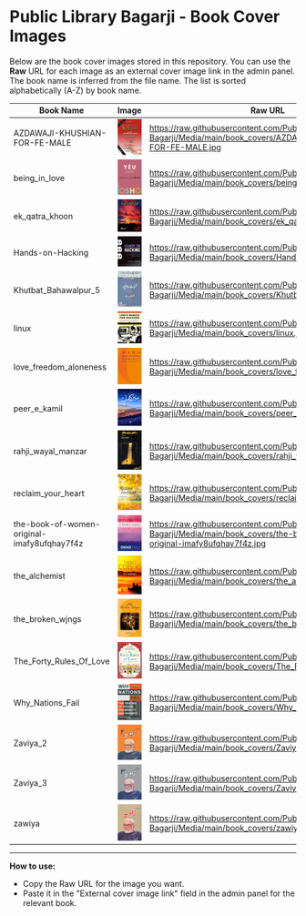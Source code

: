 # Public Library Bagarji - Book Cover Images

Below are the book cover images stored in this repository. You can use the **Raw** URL for each image as an external cover image link in the admin panel. The book name is inferred from the file name. The list is sorted alphabetically (A-Z) by book name.

| Book Name | Image | Raw URL |
|-----------|-------|---------|
| AZDAWAJI-KHUSHIAN-FOR-FE-MALE | ![AZDAWAJI-KHUSHIAN-FOR-FE-MALE](https://raw.githubusercontent.com/Public-Library-Bagarji/Media/main/book_covers/AZDAWAJI-KHUSHIAN-FOR-FE-MALE.jpg) | https://raw.githubusercontent.com/Public-Library-Bagarji/Media/main/book_covers/AZDAWAJI-KHUSHIAN-FOR-FE-MALE.jpg |
| being_in_love | ![being_in_love](https://raw.githubusercontent.com/Public-Library-Bagarji/Media/main/book_covers/being_in_love.png) | https://raw.githubusercontent.com/Public-Library-Bagarji/Media/main/book_covers/being_in_love.png |
| ek_qatra_khoon | ![ek_qatra_khoon](https://raw.githubusercontent.com/Public-Library-Bagarji/Media/main/book_covers/ek_qatra_khoon.png) | https://raw.githubusercontent.com/Public-Library-Bagarji/Media/main/book_covers/ek_qatra_khoon.png |
| Hands-on-Hacking | ![Hands-on-Hacking](https://raw.githubusercontent.com/Public-Library-Bagarji/Media/main/book_covers/Hands-on-Hacking.jpg) | https://raw.githubusercontent.com/Public-Library-Bagarji/Media/main/book_covers/Hands-on-Hacking.jpg |
| Khutbat_Bahawalpur_5 | ![Khutbat_Bahawalpur_5](https://raw.githubusercontent.com/Public-Library-Bagarji/Media/main/book_covers/Khutbat_Bahawalpur_5.jpg) | https://raw.githubusercontent.com/Public-Library-Bagarji/Media/main/book_covers/Khutbat_Bahawalpur_5.jpg |
| linux | ![linux](https://raw.githubusercontent.com/Public-Library-Bagarji/Media/main/book_covers/linux.jpg) | https://raw.githubusercontent.com/Public-Library-Bagarji/Media/main/book_covers/linux.jpg |
| love_freedom_aloneness | ![love_freedom_aloneness](https://raw.githubusercontent.com/Public-Library-Bagarji/Media/main/book_covers/love_freedom_aloneness.jpg) | https://raw.githubusercontent.com/Public-Library-Bagarji/Media/main/book_covers/love_freedom_aloneness.jpg |
| peer_e_kamil | ![peer_e_kamil](https://raw.githubusercontent.com/Public-Library-Bagarji/Media/main/book_covers/peer_e_kamil.jpg) | https://raw.githubusercontent.com/Public-Library-Bagarji/Media/main/book_covers/peer_e_kamil.jpg |
| rahji_wayal_manzar | ![rahji_wayal_manzar](https://raw.githubusercontent.com/Public-Library-Bagarji/Media/main/book_covers/rahji_wayal_manzar.jpg) | https://raw.githubusercontent.com/Public-Library-Bagarji/Media/main/book_covers/rahji_wayal_manzar.jpg |
| reclaim_your_heart | ![reclaim_your_heart](https://raw.githubusercontent.com/Public-Library-Bagarji/Media/main/book_covers/reclaim_your_heart.png) | https://raw.githubusercontent.com/Public-Library-Bagarji/Media/main/book_covers/reclaim_your_heart.png |
| the-book-of-women-original-imafy8ufqhay7f4z | ![the-book-of-women-original-imafy8ufqhay7f4z](https://raw.githubusercontent.com/Public-Library-Bagarji/Media/main/book_covers/the-book-of-women-original-imafy8ufqhay7f4z.jpg) | https://raw.githubusercontent.com/Public-Library-Bagarji/Media/main/book_covers/the-book-of-women-original-imafy8ufqhay7f4z.jpg |
| the_alchemist | ![the_alchemist](https://raw.githubusercontent.com/Public-Library-Bagarji/Media/main/book_covers/the_alchemist.jpg) | https://raw.githubusercontent.com/Public-Library-Bagarji/Media/main/book_covers/the_alchemist.jpg |
| the_broken_wjngs | ![the_broken_wjngs](https://raw.githubusercontent.com/Public-Library-Bagarji/Media/main/book_covers/the_broken_wjngs.jpg) | https://raw.githubusercontent.com/Public-Library-Bagarji/Media/main/book_covers/the_broken_wjngs.jpg |
| The_Forty_Rules_Of_Love | ![The_Forty_Rules_Of_Love](https://raw.githubusercontent.com/Public-Library-Bagarji/Media/main/book_covers/The_Forty_Rules_Of_Love.jpg) | https://raw.githubusercontent.com/Public-Library-Bagarji/Media/main/book_covers/The_Forty_Rules_Of_Love.jpg |
| Why_Nations_Fail | ![Why_Nations_Fail](https://raw.githubusercontent.com/Public-Library-Bagarji/Media/main/book_covers/Why_Nations_Fail.jpg) | https://raw.githubusercontent.com/Public-Library-Bagarji/Media/main/book_covers/Why_Nations_Fail.jpg |
| Zaviya_2 | ![Zaviya_2](https://raw.githubusercontent.com/Public-Library-Bagarji/Media/main/book_covers/Zaviya_2.jpg) | https://raw.githubusercontent.com/Public-Library-Bagarji/Media/main/book_covers/Zaviya_2.jpg |
| Zaviya_3 | ![Zaviya_3](https://raw.githubusercontent.com/Public-Library-Bagarji/Media/main/book_covers/Zaviya_3.jpg) | https://raw.githubusercontent.com/Public-Library-Bagarji/Media/main/book_covers/Zaviya_3.jpg |
| zawiya | ![zawiya](https://raw.githubusercontent.com/Public-Library-Bagarji/Media/main/book_covers/zawiya.jpg) | https://raw.githubusercontent.com/Public-Library-Bagarji/Media/main/book_covers/zawiya.jpg |

---

**How to use:**
- Copy the Raw URL for the image you want.
- Paste it in the "External cover image link" field in the admin panel for the relevant book.
